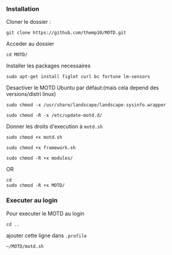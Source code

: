 
### Installation
Cloner le dossier :
```shell
git clone https://github.com/themp10/MOTD.git
```
Acceder au dossier
```shell
cd MOTD/
```
Installer les packages necessaires
```shell
sudo apt-get install figlet curl bc fortune lm-sensors
```
Desactiver le MOTD Ubuntu par défaut:(mais cela depend des versions/distri linux)
```shell
sudo chmod -x /usr/share/landscape/landscape-sysinfo.wrapper
```
```shell
sudo chmod -R -x /etc/update-motd.d/
```
Donner les droits d'execution à `motd.sh`
```shell
sudo chmod +x motd.sh
```
```shell
sudo chmod +x framework.sh
```
```shell
sudo chmod -R +x modules/
```
OR 
```shell
cd
sudo chmod -R +x MOTD/
```

### Executer au login

Pour executer le MOTD au login 
```shell
cd ..
```
ajouter cette ligne dans `.profile`

```shell
~/MOTD/motd.sh
```
